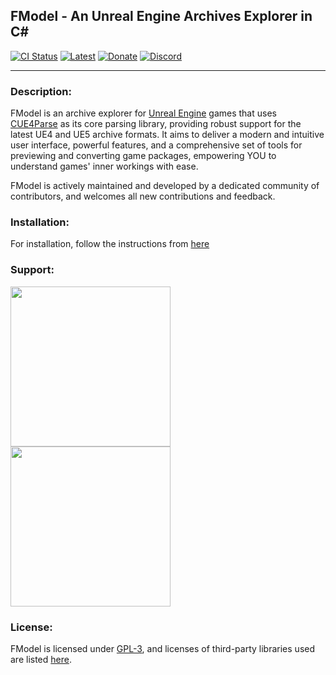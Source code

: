 FModel - An Unreal Engine Archives Explorer in C#
------------------------------------------

[![CI Status](https://img.shields.io/github/actions/workflow/status/4sval/FModel/main.yml?label=CI)](https://github.com/4sval/FModel/actions)
[![Latest](https://img.shields.io/github/v/release/4sval/FModel?color=yellow)](https://fmodel.app/download)
[![Donate](https://img.shields.io/badge/sponsor-DB61A2?logo=GitHub-Sponsors&logoColor=white)](https://fmodel.app/donate)
[![Discord](https://discordapp.com/api/guilds/637265123144237061/widget.png?style=shield)](https://fmodel.app/discord)
***

### Description:
FModel is an archive explorer for [Unreal Engine](https://www.unrealengine.com/en-US/) games that uses [CUE4Parse](https://github.com/FabianFG/CUE4Parse) as its core parsing library, providing robust support for the latest UE4 and UE5 archive formats. It aims to deliver a modern and intuitive user interface, powerful features, and a comprehensive set of tools for previewing and converting game packages, empowering YOU to understand games' inner workings with ease.

FModel is actively maintained and developed by a dedicated community of contributors, and welcomes all new contributions and feedback.

### Installation:
For installation, follow the instructions from [here](https://github.com/4sval/FModel/wiki/Installing-FModel)

### Support:
<p>
  <a href="https://www.jetbrains.com/">
    <img src="https://cdn.fmodel.app/i/svg/jetbrains.svg" width="256px">
  </a>
  <a href="https://1password.com/">
    <picture>
      <source media="(prefers-color-scheme: dark)" srcset="https://cdn.fmodel.app/i/svg/1password-light.svg">
      <source media="(prefers-color-scheme: light)" srcset="https://cdn.fmodel.app/i/svg/1password-dark.svg">
      <img src="https://cdn.fmodel.app/i/svg/1password-light.svg" width="256px">
    </picture>
  </a>
</p>

### License:
FModel is licensed under [GPL-3](https://github.com/4sval/FModel/blob/dev/LICENSE), and licenses of third-party libraries used are listed [here](https://github.com/4sval/FModel/blob/dev/NOTICE).